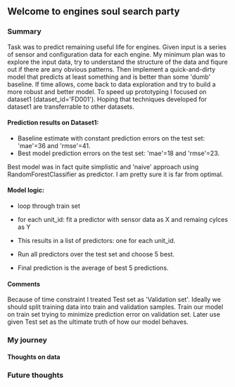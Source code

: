﻿## Welcome to engines soul search party

### Summary

Task was to predict remaining useful life for engines. Given input is a series of sensor and configuration data for each engine. My minimum plan was to explore the input data, try to understand the structure of the data and fiqure out if there are any obvious patterns. Then implement a quick-and-dirty model that predicts at least something and is better than some 'dumb' baseline. If time allows, come back to data exploration and try to build a more robust and better model.
To speed up prototyping I focused on dataset1 (dataset_id='FD001'). Hoping that techniques developed for dataset1 are transferrable to other datasets. 

#### Prediction results on Dataset1:
* Baseline estimate with constant prediction errors on the test set:
'mae'=36 and 'rmse'=41.
* Best model prediction errors on the test set:
'mae'=18 and 'rmse'=23.

Best model was in fact quite simplistic and 'naive' approach using RandomForestClassifier as predictor. I am pretty sure it is far from optimal.

#### Model logic:
* loop through train set
* for each unit_id:
fit a predictor with sensor data as X and remaing cylces as Y

* This results in a list of predictors: one for each unit_id.
* Run all predictors over the test set and choose 5 best.

* Final prediction is the average of best 5 predictions.

#### Comments
Because of time constraint I treated Test set as 'Validation set'. Ideally we should split training data into train and validation samples. Train our model on train set trying to minimize prediction error on validation set. Later use given Test set as the ultimate truth of how our model behaves. 



### My journey
#### Thoughts on data



### Future thoughts